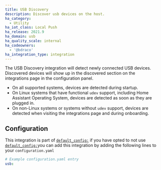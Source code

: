 ```yaml
---
title: USB Discovery
description: Discover usb devices on the host.
ha_category:
  - Utility
ha_iot_class: Local Push
ha_release: 2021.9
ha_domain: usb
ha_quality_scale: internal
ha_codeowners:
  - '@bdraco'
ha_integration_type: integration
---
```


The USB Discovery integration will detect newly connected USB devices. Discovered devices will show up in the discovered section on the integrations page in the configuration panel.

- On all supported systems, devices are detected during startup.
- On Linux systems that have functional `udev` support, including Home Assistant Operating System, devices are detected as soon as they are plugged in.
- On non-Linux systems or systems without `udev` support, devices are detected when visiting the integrations page and during onboarding.

## Configuration

This integration is part of [`default_config:`](/integrations/default_config/) if you have opted to not use [`default_config:`](/integrations/default_config/)you can add this integration by adding the following lines to your `configuration.yaml`

```yaml
# Example configuration.yaml entry
usb:
```
